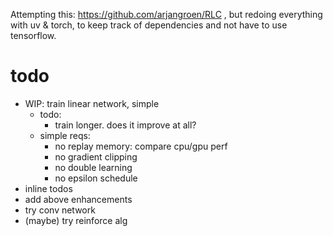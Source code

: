 Attempting this: https://github.com/arjangroen/RLC , but redoing everything
with uv & torch, to keep track of dependencies and not have to use tensorflow.

# todo
- WIP: train linear network, simple
    - todo:
        - train longer. does it improve at all?
    - simple reqs:
        - no replay memory: compare cpu/gpu perf
        - no gradient clipping
        - no double learning
        - no epsilon schedule
- inline todos
- add above enhancements
- try conv network
- (maybe) try reinforce alg
